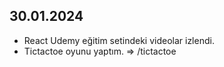 ## 30.01.2024

- React Udemy eğitim setindeki videolar izlendi.
- Tictactoe oyunu yaptım. => /tictactoe
